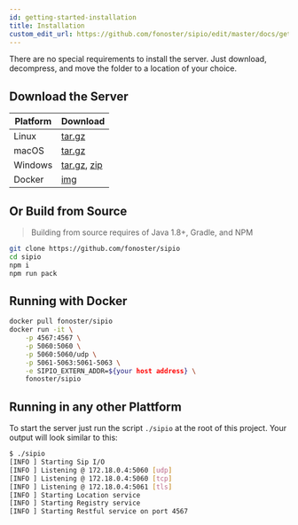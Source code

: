 ```yaml
---
id: getting-started-installation
title: Installation
custom_edit_url: https://github.com/fonoster/sipio/edit/master/docs/getting-started-installation.md
---
```


There are no special requirements to install the server. Just download, decompress, and move the folder to a location of your choice.

## Download the Server

| Platform | Download |
| -- | -- |
| Linux | [tar.gz](https://github.com/fonoster/sipio/releases/download/1.0.0-M6/sipio-1.0.0-M6_linux-x64_bin.tar.gz) |  
| macOS | [tar.gz](https://github.com/fonoster/sipio/releases/download/1.0.0-M6/sipio-1.0.0-M6_osx-x64_bin.tar.gz) |  
| Windows | [tar.gz](https://github.com/fonoster/sipio/releases/download/1.0.0-M6/sipio-1.0.0-M6_windows-x64_bin.tar.gz), [zip](https://github.com/fonoster/sipio/releases/download/1.0.0-M6/sipio-1.0.0-M6_windows-x64_bin.zip) |  
| Docker | [img](https://hub.docker.com/r/fonoster/sipio/) |  

## Or Build from Source

> Building from source requires of Java 1.8+, Gradle, and NPM

```bash
git clone https://github.com/fonoster/sipio
cd sipio
npm i
npm run pack
```

## Running with Docker

```bash
docker pull fonoster/sipio
docker run -it \
    -p 4567:4567 \
    -p 5060:5060 \
    -p 5060:5060/udp \
    -p 5061-5063:5061-5063 \
    -e SIPIO_EXTERN_ADDR=${your host address} \
    fonoster/sipio
```

## Running in any other Plattform

To start the server just run the script `./sipio` at the root of this
project. Your output will look similar to this:

```bash
$ ./sipio
[INFO ] Starting Sip I/O
[INFO ] Listening @ 172.18.0.4:5060 [udp]
[INFO ] Listening @ 172.18.0.4:5060 [tcp]
[INFO ] Listening @ 172.18.0.4:5061 [tls]
[INFO ] Starting Location service
[INFO ] Starting Registry service
[INFO ] Starting Restful service on port 4567
```
